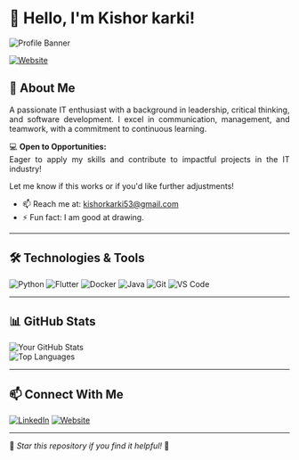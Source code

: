 # 👋 Hello, I'm Kishor karki!

![Profile Banner](https://imgur.com/a/edLTvey) <!-- Add a cool custom banner -->

[![Website](https://img.shields.io/badge/-Portfolio-black?style=flat-square&logo=flutter)](https://kishorkarki-2053.web.app)

## 🚀 About Me
<div align="justify"> 
A passionate IT enthusiast with a background in leadership, critical thinking, and software development. I excel in communication, management, and teamwork, with a commitment to continuous learning.
 
<br>

💻 **Open to Opportunities:**  
Eager to apply my skills and contribute to impactful projects in the IT industry!  

Let me know if this works or if you'd like further adjustments!</div>

 
- 📫 Reach me at: kishorkarki53@gmail.com
- ⚡ Fun fact: I am good at drawing. 

---

## 🛠️ Technologies & Tools

![Python](https://img.shields.io/badge/-Python-blue?style=flat-square&logo=python)
![Flutter](https://img.shields.io/badge/-Flutter-blue?style=flat-square&logo=flutter)
![Docker](https://img.shields.io/badge/-Docker-blue?style=flat-square&logo=docker)
![Java](https://img.shields.io/badge/-Java-red?style=flat-square&logo=java)
![Git](https://img.shields.io/badge/-Git-red?style=flat-square&logo=git)
![VS Code](https://img.shields.io/badge/-VSCode-blue?style=flat-square&logo=visual-studio-code)
<!-- Add more badges as needed -->

---

## 📊 GitHub Stats

![Your GitHub Stats](https://github-readme-stats.vercel.app/api?username=kishor-karki-k2&show_icons=true&theme=radical)  
![Top Languages](https://github-readme-stats.vercel.app/api/top-langs/?username=Kishor-karki-k2&layout=compact&theme=radical)

---

## 📫 Connect With Me
[![LinkedIn](https://img.shields.io/badge/-LinkedIn-blue?style=flat-square&logo=linkedin&logoColor=white)](https://linkedin.com/in/kishor-karki-3861a3199)
[![Website](https://img.shields.io/badge/-Portfolio-black?style=flat-square&logo=flutter)](https://kishorkarki-2053.web.app)

---

🌟 _Star this repository if you find it helpful!_ 🌟
